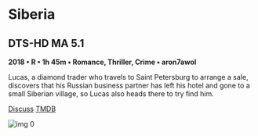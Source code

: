 # Siberia

## DTS-HD MA 5.1

**2018 • R • 1h 45m • Romance, Thriller, Crime • aron7awol**

Lucas, a diamond trader who travels to Saint Petersburg to arrange a sale, discovers that his Russian business partner has left his hotel and gone to a small Siberian village, so Lucas also heads there to try find him.

[Discuss](https://www.avsforum.com/threads/bass-eq-for-filtered-movies.2995212/post-56883192)  [TMDB](438689)

![img 0](https://i.imgur.com/wfAPvt5.jpg)

